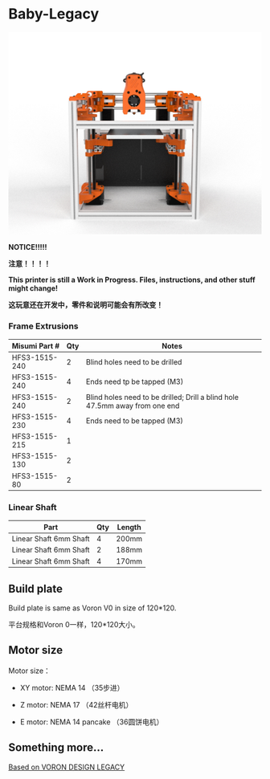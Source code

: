 # Baby-Legacy

![snapshot](pic/snapshot.jpg)

**NOTICE!!!!!**

**注意！！！！**

**This printer is still a Work in Progress. Files, instructions, and other stuff might change!**

**这玩意还在开发中，零件和说明可能会有所改变！**



### Frame Extrusions

Misumi Part #  |Qty | Notes
 :---|----|----
HFS3-1515-240 |2 | Blind holes need to be drilled
HFS3-1515-240 |4 | Ends need tp be tapped (M3) 
HFS3-1515-240 |2 | Blind holes need to be drilled; Drill a blind hole 47.5mm away from one end 
HFS3-1515-230 |4| Ends need to be tapped (M3)
HFS3-1515-215 |1 |
HFS3-1515-130 |2 |
HFS3-1515-80 |2 |

### Linear Shaft


Part  | Qty | Length
-----|----|-----
Linear Shaft 6mm Shaft | 4 | 200mm 
 Linear Shaft 6mm Shaft | 2    | 188mm  
 Linear Shaft 6mm Shaft | 4    | 170mm  

## Build plate

Build plate is same as Voron V0 in size of 120*120.

平台规格和Voron 0一样，120*120大小。

## Motor size

Motor size：

- XY motor: NEMA 14 （35步进）

- Z motor: NEMA 17 （42丝杆电机）

- E motor: NEMA 14 pancake （36圆饼电机）



## Something more...





[Based on VORON DESIGN LEGACY](https://github.com/VoronDesign/Voron-Legacy)



